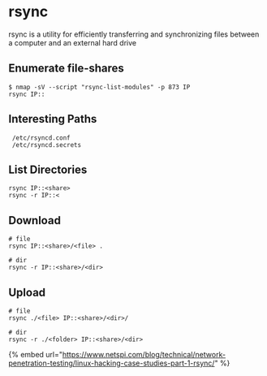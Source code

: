 # rsync

rsync is a utility for efficiently transferring and synchronizing files between a computer and an external hard drive

## Enumerate file-shares

```
$ nmap -sV --script "rsync-list-modules" -p 873 IP
rsync IP::
```

## Interesting Paths

```
 /etc/rsyncd.conf
 /etc/rsyncd.secrets
```

## List Directories

```
rsync IP::<share>
rsync -r IP::<
```

## Download

```
# file
rsync IP::<share>/<file> .

# dir
rsync -r IP::<share>/<dir>
```

## Upload

```
# file
rsync ./<file> IP::<share>/<dir>/

# dir
rsync -r ./<folder> IP::<share>/<dir>
```

{% embed url="https://www.netspi.com/blog/technical/network-penetration-testing/linux-hacking-case-studies-part-1-rsync/" %}
